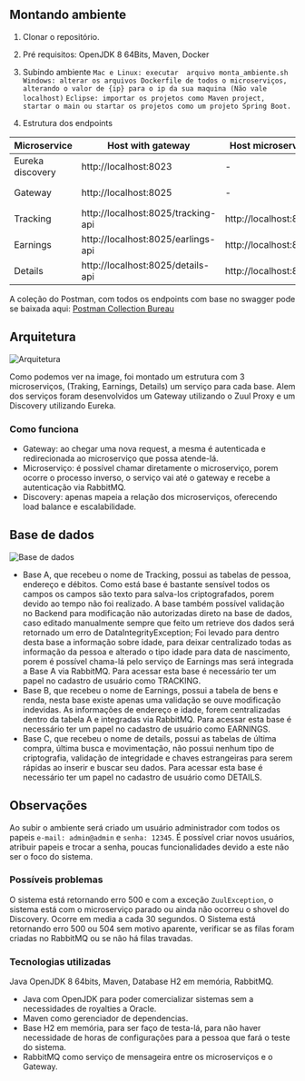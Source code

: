 
## Montando ambiente

 1. Clonar o repositório.
 2. Pré requisitos: OpenJDK 8 64Bits,  Maven, Docker
 3. Subindo ambiente
 `Mac e Linux: executar  arquivo monta_ambiente.sh`
 `Windows: alterar os arquivos Dockerfile de todos o microserviços, alterando o valor de {ip} para o ip da sua maquina (Não vale localhost)`
 `Eclipse: importar os projetos como Maven project, startar o main ou startar os projetos como um projeto Spring Boot.`
 
 4. Estrutura dos endpoints
 
|Microservice|Host with gateway|Host microservice|Swagger
|--|--|--|--|
|Eureka discovery|http://localhost:8023|-|-
|Gateway|http://localhost:8025|-|http://localhost:8025/swagger-ui.html
|Tracking|http://localhost:8025/tracking-api|http://localhost:8027|http://localhost:8025/traking-api/swagger-ui.html
|Earnings|http://localhost:8025/earlings-api|http://localhost:8028| http://localhost:8025/earlings-api/swagger-ui.html
|Details|http://localhost:8025/details-api|http://localhost:8026|http://localhost:8025/details-api/swagger-ui.html

A coleção do Postman, com todos os endpoints com base no swagger pode se baixada aqui: [Postman Collection Bureau](https://github.com/jorgekg/bureau/blob/master/Bureau.json)

## Arquitetura
![Arquitetura](https://github.com/jorgekg/bureau/blob/master/images/Bureau.jpg)

Como podemos ver na image, foi montado um estrutura com 3 microserviços, (Traking, Earnings, Details) um serviço para cada base. Alem dos serviços foram desenvolvidos um Gateway utilizando o Zuul Proxy e um Discovery utilizando Eureka.

### Como funciona

 - Gateway: ao chegar uma nova request, a mesma é autenticada e redirecionada ao microserviço que possa atende-lá.
 - Microserviço: é possível chamar diretamente o microserviço, porem ocorre o processo inverso, o serviço vai até o gateway e recebe a autenticação via RabbitMQ.
 - Discovery: apenas  mapeia a relação dos microserviços, oferecendo load balance e escalabilidade. 

## Base de dados

![Base de dados](https://github.com/jorgekg/bureau/blob/master/images/Database.jpg)


 - Base A, que recebeu o nome de Tracking, possui as tabelas de pessoa, endereço e débitos. Como está base é bastante sensível todos os campos os campos são texto para salva-los criptografados, porem devido ao tempo não foi realizado. A base também possível validação no Backend para modificação não autorizadas direto na base de dados, caso editado manualmente sempre que feito um retrieve dos dados será retornado um erro de DataIntegrityException;
 Foi levado para dentro desta base a informação sobre idade, para deixar centralizado todas as informação da pessoa e alterado o tipo idade para data de nascimento, porem é possível chama-lá pelo serviço de Earnings mas será integrada a Base A via RabbitMQ.
 Para acessar esta base é necessário ter um papel no cadastro de usuário como TRACKING.
 - Base B, que recebeu o nome de Earnings, possui a tabela de bens e renda, nesta base existe apenas uma validação se ouve modificação indevidas.
 As informações de endereço e idade, forem centralizadas dentro da tabela A e integradas via RabbitMQ.
 Para acessar esta base é necessário ter um papel no cadastro de usuário como EARNINGS.
 - Base C, que recebeu o nome de details, possui as tabelas de última compra, última busca e movimentação, não possui nenhum tipo de criptografia, validação de integridade e chaves estrangeiras para serem rápidas ao inserir e buscar seu dados.
 Para acessar esta base é necessário ter um papel no cadastro de usuário como DETAILS.

## Observações
Ao subir o ambiente será criado um usuário administrador com todos os papeis 
`e-mail: admin@admin` e `senha: 12345`.
É possível criar novos usuários, atribuir papeis e trocar a senha, poucas funcionalidades devido a este não ser o foco do sistema.

### Possíveis problemas
O sistema está retornando erro 500 e com a exceção `ZuulException`, o sistema está com o microserviço parado ou ainda não ocorreu o shovel do Discovery. Ocorre em media a cada 30 segundos.
O Sistema está retornando erro 500 ou 504 sem motivo aparente, verificar se as filas foram criadas no RabbitMQ ou se não há filas travadas.

### Tecnologias utilizadas
Java OpenJDK 8 64bits, Maven, Database H2 em memória, RabbitMQ.

 - Java com OpenJDK para poder comercializar sistemas sem a necessidades de royalties a Oracle.
 - Maven  como gerenciador de dependencias.
 - Base H2 em memória, para ser faço de testa-lá, para não haver necessidade de horas de configurações para a pessoa que fará o teste do sistema.
 - RabbitMQ como serviço de mensageira entre os microserviços e o Gateway.
